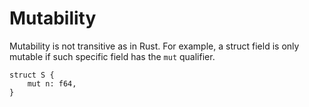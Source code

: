 # Mutability

Mutability is not transitive as in Rust. For example, a struct field is only mutable if such specific field has the `mut` qualifier.

```ds
struct S {
    mut n: f64,
}
```